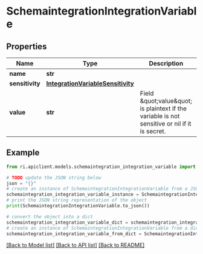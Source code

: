 # SchemaintegrationIntegrationVariable


## Properties

Name | Type | Description | Notes
------------ | ------------- | ------------- | -------------
**name** | **str** |  | [optional] 
**sensitivity** | [**IntegrationVariableSensitivity**](IntegrationVariableSensitivity.md) |  | [optional] 
**value** | **str** | Field \&quot;value\&quot; is plaintext if the variable is not sensitive or nil if it is secret. | [optional] 

## Example

```python
from ri.apiclient.models.schemaintegration_integration_variable import SchemaintegrationIntegrationVariable

# TODO update the JSON string below
json = "{}"
# create an instance of SchemaintegrationIntegrationVariable from a JSON string
schemaintegration_integration_variable_instance = SchemaintegrationIntegrationVariable.from_json(json)
# print the JSON string representation of the object
print(SchemaintegrationIntegrationVariable.to_json())

# convert the object into a dict
schemaintegration_integration_variable_dict = schemaintegration_integration_variable_instance.to_dict()
# create an instance of SchemaintegrationIntegrationVariable from a dict
schemaintegration_integration_variable_from_dict = SchemaintegrationIntegrationVariable.from_dict(schemaintegration_integration_variable_dict)
```
[[Back to Model list]](../README.md#documentation-for-models) [[Back to API list]](../README.md#documentation-for-api-endpoints) [[Back to README]](../README.md)

